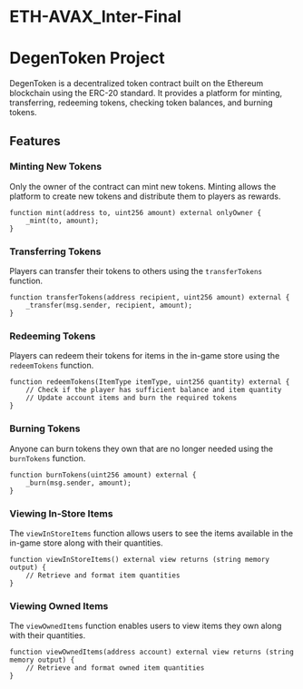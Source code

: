 # ETH-AVAX_Inter-Final


# DegenToken Project

DegenToken is a decentralized token contract built on the Ethereum blockchain using the ERC-20 standard. It provides a platform for minting, transferring, redeeming tokens, checking token balances, and burning tokens.

## Features

### Minting New Tokens

Only the owner of the contract can mint new tokens. Minting allows the platform to create new tokens and distribute them to players as rewards.

```solidity
function mint(address to, uint256 amount) external onlyOwner {
    _mint(to, amount);
}
```

### Transferring Tokens

Players can transfer their tokens to others using the `transferTokens` function.

```solidity
function transferTokens(address recipient, uint256 amount) external {
    _transfer(msg.sender, recipient, amount);
}
```

### Redeeming Tokens

Players can redeem their tokens for items in the in-game store using the `redeemTokens` function.

```solidity
function redeemTokens(ItemType itemType, uint256 quantity) external {
    // Check if the player has sufficient balance and item quantity
    // Update account items and burn the required tokens
}
```


### Burning Tokens

Anyone can burn tokens they own that are no longer needed using the `burnTokens` function.

```solidity
function burnTokens(uint256 amount) external {
    _burn(msg.sender, amount);
}
```

### Viewing In-Store Items

The `viewInStoreItems` function allows users to see the items available in the in-game store along with their quantities.

```solidity
function viewInStoreItems() external view returns (string memory output) {
    // Retrieve and format item quantities
}
```

### Viewing Owned Items

The `viewOwnedItems` function enables users to view items they own along with their quantities.

```solidity
function viewOwnedItems(address account) external view returns (string memory output) {
    // Retrieve and format owned item quantities
}
```
